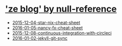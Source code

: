 # ['ze blog' by null-reference](index.md)


* [2015-12-04-star-nix-cheat-sheet](2015-12-04-star-nix-cheat-sheet.md)
* [2016-01-05-nancy-fx-cheat-sheet](2016-01-05-nancy-fx-cheat-sheet.md)
* [2015-12-08-continuous-integration-with-circleci](2015-12-08-continuous-integration-with-circleci.md)
* [2016-01-02-jekyll-git-sync](2016-01-02-jekyll-git-sync.md)

